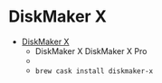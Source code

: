 # DiskMaker X
- [DiskMaker X](https://diskmakerx.com/)
  -  DiskMaker X DiskMaker X Pro
  - 
  - `brew cask install diskmaker-x`
